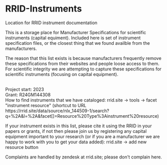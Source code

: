 # RRID-Instruments
Location for RRID instrument documentation

This is a storage place for Manufacturer Specifications for scientific instruments (capital equiment). Included here is set of instrument specification files, or the closest thing that we found availble from the manufacturers. 

The reason that this list exists is because manufacturers frequently remove these specifications from their websites and people loose access to them. For scientific integrity we are attempting to capture these specifications for scientific instruments (focusing on capital equipment). 

<Br>
Project start: 2023
<Br>
Grant: R24GM144308
<Br>
How to find instruments that we have cataloged: rrid.site -> tools -> facet "instrument resource" (shortcut to URL https://rrid.site/data/source/nlx_144509-1/search?q=%2A&l=%2A&facet[]=Resource%20Type%3Ainstrument%20resource)

If your instrument exists in this list, please cite it using the RRID in your papers or grants, if not then please join us by registering any capital equipment important to your research (or if you are a manufacturer we are happy to work with you to get your data added):
rrid.site -> add new resource button

Complaints are handled by zendesk at rrid.site; please don't complain here.
